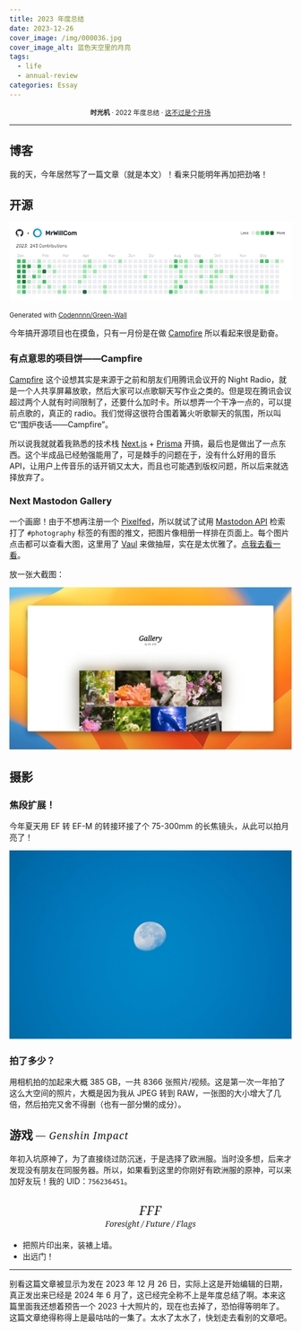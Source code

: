 ```yaml
---
title: 2023 年度总结
date: 2023-12-26
cover_image: /img/000036.jpg
cover_image_alt: 蓝色天空里的月亮
tags:
  - life
  - annual-review
categories: Essay
---
```


<p style="text-align: center"><small><strong>时光机</strong> · 2022 年度总结 · <a href="/2022/12/19/It-s-just-the-Beginning/">这不过是个开场</a></small></p>

---

## 博客

我的天，今年居然写了一篇文章（就是本文）！看来只能明年再加把劲咯！

## 开源

![GitHub Green Wall](/img/000034.png)

<small>Generated with <a href="https://github.com/Codennnn/Green-Wall">Codennnn/Green-Wall</a></small>

今年搞开源项目也在摸鱼，只有一月份是在做 [Campfire](https://github.com/campfire-org) 所以看起来很是勤奋。

### 有点意思的~~项目~~饼——Campfire

[Campfire](https://github.com/campfire-org) 这个设想其实是来源于之前和朋友们用腾讯会议开的 Night Radio，就是一个人共享屏幕放歌，然后大家可以点歌聊天写作业之类的。但是现在腾讯会议超过两个人就有时间限制了，还要什么加时卡。所以想弄一个干净一点的，可以提前点歌的，真正的 radio。我们觉得这很符合围着篝火听歌聊天的氛围，所以叫它“围炉夜话——Campfire”。

所以说我就就着我熟悉的技术栈 [Next.js](https://nextjs.org/) + [Prisma](https://www.prisma.io/) 开搞，最后也是做出了一点东西。这个半成品已经勉强能用了，可是棘手的问题在于，没有什么好用的音乐 API，让用户上传音乐的话开销又太大，而且也可能遇到版权问题，所以后来就选择放弃了。

### Next Mastodon Gallery

一个画廊！由于不想再注册一个 [Pixelfed](https://pixelfed.org/)，所以就试了试用 [Mastodon API](https://docs.joinmastodon.org/) 检索打了 `#photography` 标签的有图的推文，把图片像相册一样排在页面上。每个图片点击都可以查看大图，这里用了 [Vaul](https://vaul.emilkowal.ski/) 来做抽屉，实在是太优雅了。[点我去看一看](https://gallery.mrwillcom.com/)。

放一张大截图：

<img src="/img/000035.png" alt="Gallery 的截图">

## 摄影

### 焦段扩展！

今年夏天用 EF 转 EF-M 的转接环接了个 75-300mm 的长焦镜头，从此可以拍月亮了！

<div class="block-large">
  <img src="/img/000036.jpg" alt="300mm 拍月亮">
</div>

### 拍了多少？

用相机拍的加起来大概 385 GB，一共 8366 张照片/视频。这是第一次一年拍了这么大空间的照片，大概是因为我从 JPEG 转到 RAW，一张图的大小增大了几倍，然后拍完又舍不得删（也有一部分懒的成分）。

## 游戏 <span class="italic-heading" style="display: inline; font-size: smaller">— Genshin Impact</span>

年初入坑原神了，为了直接绕过防沉迷，于是选择了欧洲服。当时没多想，后来才发现没有朋友在同服务器。所以，如果看到这里的你刚好有欧洲服的原神，可以来加好友玩！我的 UID：`756236451`。

## <span class="italic-heading">FFF</span><span class="italic-heading-desc">Foresight / Future / Flags</span>

- 把照片印出来，装裱上墙。
- 出远门！

---

别看这篇文章被显示为发在 2023 年 12 月 26 日，实际上这是开始编辑的日期，真正发出来已经是 2024 年 6 月了，这已经完全称不上是年度总结了啊。本来这篇里面我还想着预告一个 2023 十大照片的，现在也去掉了，恐怕得等明年了。这篇文章绝得称得上是最咕咕的一集了。太水了太水了，快划走去看别的文章吧。

<style>
@import url('https://fonts.googleapis.com/css2?family=Noto+Serif+SC:wght@300;400;700&display=swap');
@import url('https://fonts.googleapis.com/css2?family=Noto+Serif:ital,wght@0,300;1,300&display=swap');
@import url('https://unpkg.com/lxgw-wenkai-webfont/lxgwwenkai-regular.css');

.meta, .content, .toc {
  font-family: 'Noto Serif SC', serif;
}

.meta {
  text-align: center;
  font-weight: 300;
}

.meta .title {
  font-weight: 700;
}

.content {
  font-size: 17px;
}

.content p img, .content .block-large img, .content figure img {
  border-radius: var(--radius-small);
}

.italic-heading {
  letter-spacing: 1px;
  font-family: 'Noto Serif', 'Noto Serif SC', serif;
  font-style: italic;
  font-weight: 300;
  display: block;
  text-align: center;
}

.italic-heading-desc {
  font-family: 'Noto Serif', serif;
  font-style: italic;
  font-weight: 300;
  font-size: 14px;
  display: block;
  text-align: center;
}

.text-lxgw {
  font-family: 'LXGW WenKai', sans-serif;
}

.text-wide-spacing {
  letter-spacing: 6px;
}

.text-normal {
  font-style: normal;
}
</style>
